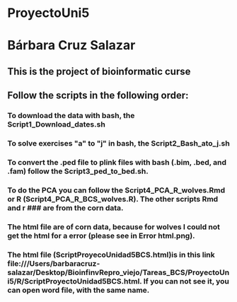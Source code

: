 # ProyectoUni5
# Bárbara Cruz Salazar
## This is the project of bioinformatic curse

## Follow the scripts in the following order:
### To download the data with bash, the Script1_Download_dates.sh
### To solve exercises "a" to "j" in bash, the Script2_Bash_ato_j.sh
### To convert the .ped file to plink files with bash (.bim, .bed, and .fam) follow the Script3_ped_to_bed.sh.
### To do the PCA you can follow the Script4_PCA_R_wolves.Rmd or R (Script4_PCA_R_BCS_wolves.R). The other scripts Rmd and r ### are from the corn data.
### The html file are of corn data, because for wolves I could not get the html for a error (please see in Error html.png). 
### The html file (ScriptProyecoUnidad5BCS.html)is in this link file:///Users/barbaracruz-salazar/Desktop/BioinfinvRepro_viejo/Tareas_BCS/ProyectoUni5/R/ScriptProyectoUnidad5BCS.html. If you can not see it, you can open word file, with the same name. 

